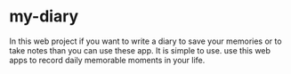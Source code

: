 # my-diary
In this web project if you want to write a diary to save your memories or to take notes than you can use these app.
It is simple to use. use this web apps to record daily memorable moments in your life.
